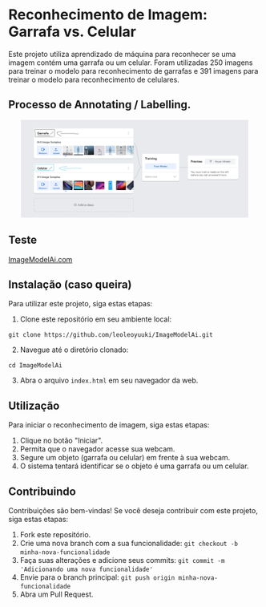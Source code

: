 # Reconhecimento de Imagem: Garrafa vs. Celular

Este projeto utiliza aprendizado de máquina para reconhecer se uma imagem contém uma garrafa ou um celular. Foram utilizadas 250 imagens para treinar o modelo para reconhecimento de garrafas e 391 imagens para treinar o modelo para reconhecimento de celulares.


## Processo de Annotating / Labelling.

<div align="center">  
  <img width="90%" height="195px" src="Labeling.png" /> 
</div>


## Teste
[ImageModelAi.com](https://leoleoyuuki.github.io/ImageModelAi/)

## Instalação (caso queira)

Para utilizar este projeto, siga estas etapas:

1. Clone este repositório em seu ambiente local:

```plaintext
git clone https://github.com/leoleoyuuki/ImageModelAi.git
```

2. Navegue até o diretório clonado:

```plaintext
cd ImageModelAi
```


3. Abra o arquivo `index.html` em seu navegador da web.

## Utilização

Para iniciar o reconhecimento de imagem, siga estas etapas:

1. Clique no botão "Iniciar".
2. Permita que o navegador acesse sua webcam.
3. Segure um objeto (garrafa ou celular) em frente à sua webcam.
4. O sistema tentará identificar se o objeto é uma garrafa ou um celular.

## Contribuindo

Contribuições são bem-vindas! Se você deseja contribuir com este projeto, siga estas etapas:

1. Fork este repositório.
2. Crie uma nova branch com a sua funcionalidade: `git checkout -b minha-nova-funcionalidade`
3. Faça suas alterações e adicione seus commits: `git commit -m 'Adicionando uma nova funcionalidade'`
4. Envie para o branch principal: `git push origin minha-nova-funcionalidade`
5. Abra um Pull Request.
